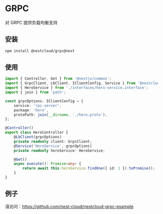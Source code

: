 # GRPC

对 GRPC 提供负载均衡支持

## 安装

```bash
npm install @nestcloud/grpc@next
```

## 使用

```typescript
import { Controller, Get } from '@nestjs/common';
import { GrpcClient, LbClient, IClientConfig, Service } from '@nestcloud/grpc';
import { HeroService } from './interfaces/hero-service.interface';
import { join } from 'path';

const grpcOptions: IClientConfig = {
    service: 'rpc-server',
    package: 'hero',
    protoPath: join(__dirname, './hero.proto'),
};

@Controller()
export class HeroController {
    @LbClient(grpcOptions)
    private readonly client: GrpcClient;
    @Service('HeroService', grpcOptions)
    private readonly heroService: HeroService;

    @Get()
    async execute(): Promise<any> {
        return await this.heroService.findOne({ id: 1 }).toPromise();
    }
}
```

## 例子

请访问：https://github.com/nest-cloud/nestcloud-grpc-example
